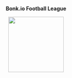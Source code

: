 <p align="center"><strong>Bonk.io Football League</strong><p align="center">
<p align="center">
  <img src="https://cdn.discordapp.com/attachments/571302596686643200/571307788396003328/football.png" width="150px" height="150px"/></p>

